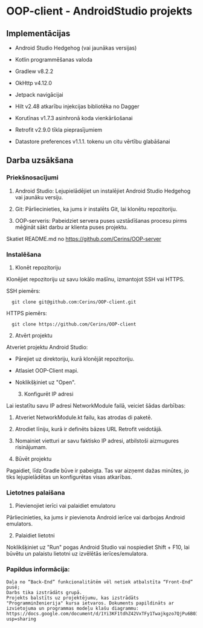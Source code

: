 # OOP-client - AndroidStudio projekts

## Implementācijas

- Android Studio Hedgehog (vai jaunākas versijas)

- Kotlin programmēšanas valoda

- Gradlew v8.2.2

- OkHttp v4.12.0

- Jetpack navigācijai

- Hilt v2.48 atkarību injekcijas bibliotēka no Dagger

- Korutīnas v1.7.3 asinhronā koda vienkāršošanai

- Retrofit v2.9.0 tīkla pieprasījumiem

- Datastore preferences v1.1.1. tokenu un citu vērtību glabāšanai

## Darba uzsākšana

### Priekšnosacījumi

1. Android Studio: Lejupielādējiet un instalējiet Android Studio Hedgehog vai jaunāku versiju.

2. Git: Pārliecinieties, ka jums ir instalēts Git, lai klonētu repozitoriju.

3. OOP-serveris: Pabeidziet servera puses uzstādīšanas procesu pirms mēģināt sākt darbu ar klienta puses projektu.

Skatiet README.md no https://github.com/Cerins/OOP-server

### Instalēšana

  1) Klonēt repozitoriju

Klonējiet repozitoriju uz savu lokālo mašīnu, izmantojot SSH vai HTTPS.

SSH piemērs:

  ```shell
    git clone git@github.com:Cerins/OOP-client.git
  ```

HTTPS piemērs:

  ```shell
    git clone https://github.com/Cerins/OOP-client
  ```

  2) Atvērt projektu
  
  Atveriet projektu Android Studio:

- Pārejiet uz direktoriju, kurā klonējāt repozitoriju.

- Atlasiet OOP-Client mapi.

- Noklikšķiniet uz "Open".

  3) Konfigurēt IP adresi

Lai iestatītu savu IP adresi NetworkModule failā, veiciet šādas darbības:

1. Atveriet NetworkModule.kt failu, kas atrodas di paketē.

2. Atrodiet līniju, kurā ir definēts bāzes URL Retrofit veidotājā.

3. Nomainiet vietturi ar savu faktisko IP adresi, atbilstoši aizmugures risinājumam.

  4) Būvēt projektu

Pagaidiet, līdz Gradle būve ir pabeigta. Tas var aizņemt dažas minūtes, jo tiks lejupielādētas un konfigurētas visas atkarības.

### Lietotnes palaišana

1. Pievienojiet ierīci vai palaidiet emulatoru

Pārliecinieties, ka jums ir pievienota Android ierīce vai darbojas Android emulators.

2. Palaidiet lietotni

Noklikšķiniet uz "Run" pogas Android Studio vai nospiediet Shift + F10, lai būvētu un palaistu lietotni uz izvēlētās ierīces/emulatora.

### Papildus informācija:

    Daļa no “Back-End” funkcionalitātēm vēl netiek atbalstīta “Front-End” pusē;
    Darbs tika izstrādāts grupā.
    Projekts balstīts uz projektējumu, kas izstrādāts "Programminženierija" kursa ietvaros. Dokuments papildināts ar izvietojuma un programmas modeļu klašu diagrammu: https://docs.google.com/document/d/1Yi3KF1tdhZ42VxTFy1Twajkgzo7QjPu6B03mGTWt80s/edit?usp=sharing

